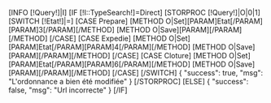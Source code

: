 [INFO [!Query!]|I]
[IF [!I::TypeSearch!]=Direct]
        [STORPROC [!Query!]|O|0|1]
            [SWITCH [!Etat!]|=]
                [CASE Prepare]
                    [METHOD O|Set][PARAM]Etat[/PARAM][PARAM]3[/PARAM][/METHOD]
                    [METHOD O|Save][PARAM][/PARAM][/METHOD]
                [/CASE]
                [CASE Expedie]
                    [METHOD O|Set][PARAM]Etat[/PARAM][PARAM]4[/PARAM][/METHOD]
                    [METHOD O|Save][PARAM][/PARAM][/METHOD]
                [/CASE]
                [CASE Cloture]
                    [METHOD O|Set][PARAM]Etat[/PARAM][PARAM]6[/PARAM][/METHOD]
                    [METHOD O|Save][PARAM][/PARAM][/METHOD]
                [/CASE]
            [/SWITCH]
        {
        "success": true,
        "msg": "L'ordonnance a bien été modifiée"
        }
        [/STORPROC]
[ELSE]
{
        "success": false,
        "msg": "Url incorrecte"
}
[/IF]
